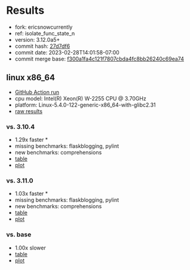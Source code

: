 # Results

- fork: ericsnowcurrently
- ref: isolate_func_state_n
- version: 3.12.0a5+
- commit hash: [27d7df6](https://github.com/ericsnowcurrently/cpython/commit/27d7df6)
- commit date: 2023-02-28T14:01:58-07:00
- commit merge base: [f300a1fa4c121f7807cbda4fc8bb26240c69ea74](https://github.com/ericsnowcurrently/cpython/commit/f300a1fa4c121f7807cbda4fc8bb26240c69ea74)

## linux x86_64

- [GitHub Action run](https://github.com/faster-cpython/benchmarking/actions/runs/4367245173)
- cpu model: Intel(R) Xeon(R) W-2255 CPU @ 3.70GHz
- platform: Linux-5.4.0-122-generic-x86_64-with-glibc2.31
- [raw results](bm-20230228-linux-x86_64-ericsnowcurrently-isolate_func_state_n-3.12.0a5%2B-27d7df6.json)

### vs. 3.10.4

- 1.29x faster \*
- missing benchmarks: flaskblogging, pylint
- new benchmarks: comprehensions
- [table](bm-20230228-linux-x86_64-ericsnowcurrently-isolate_func_state_n-3.12.0a5%2B-27d7df6-vs-3.10.4.md)
- [plot](bm-20230228-linux-x86_64-ericsnowcurrently-isolate_func_state_n-3.12.0a5%2B-27d7df6-vs-3.10.4.png)

### vs. 3.11.0

- 1.03x faster \*
- missing benchmarks: flaskblogging, pylint
- new benchmarks: comprehensions
- [table](bm-20230228-linux-x86_64-ericsnowcurrently-isolate_func_state_n-3.12.0a5%2B-27d7df6-vs-3.11.0.md)
- [plot](bm-20230228-linux-x86_64-ericsnowcurrently-isolate_func_state_n-3.12.0a5%2B-27d7df6-vs-3.11.0.png)

### vs. base

- 1.00x slower
- [table](bm-20230228-linux-x86_64-ericsnowcurrently-isolate_func_state_n-3.12.0a5%2B-27d7df6-vs-base.md)
- [plot](bm-20230228-linux-x86_64-ericsnowcurrently-isolate_func_state_n-3.12.0a5%2B-27d7df6-vs-base.png)


